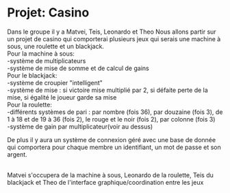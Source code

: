 # Projet: Casino
Dans le groupe il y a Matvei, Teis, Leonardo et Theo
Nous allons partir sur un projet de casino qui comporterai plusieurs jeux qui serais une machine à sous, une roulette et un blackjack.<br/>
Pour la machine à sous:<br/>
-système de multiplicateurs<br/>
-système de mise de somme et de calcul de gains<br/>
Pour le blackjack:<br/>
-système de croupier "intelligent"<br/>
-système de mise : si victoire mise multiplié par 2, si défaite perte de la mise, si égalité le joueur garde sa mise<br/>
Pour la roulette:<br/>
-différents systèmes de pari : par nombre (fois 36), par douzaine (fois 3), de 1 à 18 et de 19 à 36 (fois 2), le rouge et le noir (fois 2), par colonne (fois 3)<br/>
-système de gain par multiplicateur(voir au dessus)<br/>

De plus il y aura un système de connexion géré avec une base de donnée qui comportera pour chaque membre un identifiant, un mot de passe et son argent.

<br/>Matvei s'occupera de la machine à sous, Leonardo de la roulette, Teis du blackjack et Theo de l'interface graphique/coordination entre les jeux
